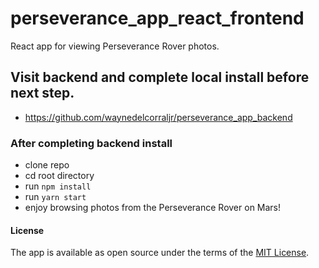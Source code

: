 # perseverance_app_react_frontend
React app for viewing Perseverance Rover photos.

## Visit backend and complete local install before next step.
- https://github.com/waynedelcorraljr/perseverance_app_backend

### After completing backend install
- clone repo
- cd root directory
- run `npm install`
- run `yarn start`
- enjoy browsing photos from the Perseverance Rover on Mars!

#### License
The app is available as open source under the terms of the [MIT License](https://opensource.org/licenses/MIT).
